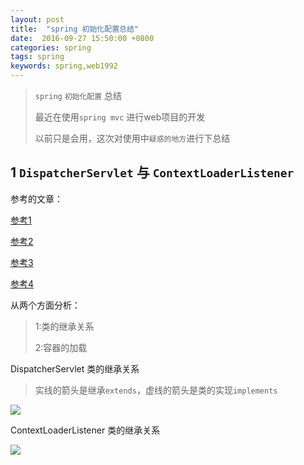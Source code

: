 ```yaml
---
layout: post
title:  "spring 初始化配置总结"
date:  2016-09-27 15:50:00 +0800
categories: spring
tags: spring
keywords: spring,web1992
---
```


> `spring` `初始化配置` 总结
> 
> 最近在使用`spring mvc` 进行web项目的开发
> 
> 以前只是会用，这次对使用中`疑惑的地方`进行下总结

<!--more-->

1 `DispatcherServlet` 与 `ContextLoaderListener`
---

参考的文章：

[参考1](http://blog.csdn.net/agileclipse/article/details/9014683)

[参考2](http://www.cnblogs.com/JesseV/archive/2009/11/17/1605015.html)

[参考3](http://www.cnblogs.com/hellojava/archive/2012/12/26/2833840.html)

[参考4](http://tianweili.github.io/blog/2015/01/26/java-filter/)


从两个方面分析：
 >1:类的继承关系
 >
 >2:容器的加载

DispatcherServlet 类的继承关系

> 实线的箭头是继承`extends`，虚线的箭头是类的实现`implements`

![](http://i.imgur.com/h3o9bYP.jpg)


ContextLoaderListener 类的继承关系

![](http://i.imgur.com/0mWshgN.jpg)


